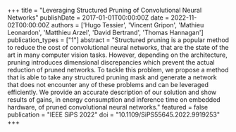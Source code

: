 +++
title = "Leveraging Structured Pruning of Convolutional Neural Networks"
publishDate = 2017-01-01T00:00:00Z
date = 2022-11-02T00:00:00Z
authors = ['Hugo Tessier', 'Vincent Gripon', 'Mathieu Leonardon', 'Matthieu Arzel', 'David Bertrand', 'Thomas Hannagan']
publication_types = ["1"]
abstract = "Structured pruning is a popular method to reduce the cost of convolutional neural networks, that are the state of the art in many computer vision tasks. However, depending on the architecture, pruning introduces dimensional discrepancies which prevent the actual reduction of pruned networks. To tackle this problem, we propose a method that is able to take any structured pruning mask and generate a network that does not encounter any of these problems and can be leveraged efficiently. We provide an accurate description of our solution and show results of gains, in energy consumption and inference time on embedded hardware, of pruned convolutional neural networks."
featured = false
publication = "IEEE SiPS 2022"
doi = "10.1109/SiPS55645.2022.9919253"
+++
